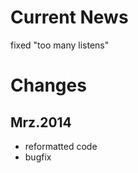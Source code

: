 Current News
====
fixed "too many listens"

Changes
====
Mrz.2014
----------------
 - reformatted code
 - bugfix